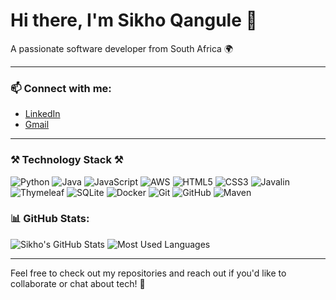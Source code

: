 # Hi there, I'm Sikho Qangule 👋
A passionate software developer from South Africa 🌍

---

### 📫 Connect with me:
- [LinkedIn](https://www.linkedin.com/in/sikhoq/)
- [Gmail](mailto:qangulesikho@gmail.com)

---

### ⚒ Technology Stack ⚒
![Python](https://img.shields.io/badge/-Python-333?style=for-the-badge&logo=python)
![Java](https://img.shields.io/badge/-Java-333?style=for-the-badge&logo=java)
![JavaScript](https://img.shields.io/badge/-JavaScript-333?style=for-the-badge&logo=javascript)
![AWS](https://img.shields.io/badge/-AWS-333?style=for-the-badge&logo=amazonaws)
![HTML5](https://img.shields.io/badge/-HTML5-333?style=for-the-badge&logo=html5)
![CSS3](https://img.shields.io/badge/-CSS3-333?style=for-the-badge&logo=css3)
![Javalin](https://img.shields.io/badge/-Javalin-333?style=for-the-badge&logo=javalin)
![Thymeleaf](https://img.shields.io/badge/-Thymeleaf-333?style=for-the-badge&logo=thymeleaf)
![SQLite](https://img.shields.io/badge/-SQLite-333?style=for-the-badge&logo=sqlite)
![Docker](https://img.shields.io/badge/-Docker-333?style=for-the-badge&logo=docker)
![Git](https://img.shields.io/badge/-Git-333?style=for-the-badge&logo=git)
![GitHub](https://img.shields.io/badge/-GitHub-333?style=for-the-badge&logo=github)
![Maven](https://img.shields.io/badge/-Maven-333?style=for-the-badge&logo=maven)

### 📊 GitHub Stats:
![Sikho's GitHub Stats](https://github-readme-stats.vercel.app/api?username=SikhoQ&show_icons=true&layout=compact&theme=radical)
![Most Used Languages](https://github-readme-stats.vercel.app/api/top-langs/?username=SikhoQ&langs_count=10&layout=compact&theme=radical)

---

Feel free to check out my repositories and reach out if you'd like to collaborate or chat about tech! 🚀
